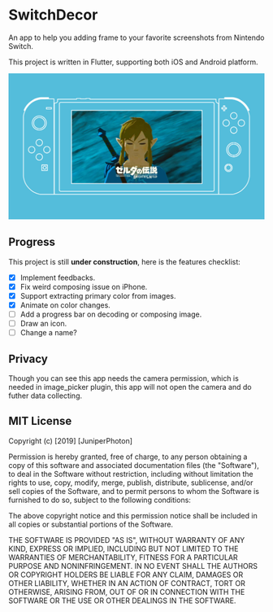 # SwitchDecor

An app to help you adding frame to your favorite screenshots from Nintendo Switch.

This project is written in Flutter, supporting both iOS and Android platform.

![](./design/output.jpg)

## Progress

This project is still **under construction**, here is the features checklist:

* [x] Implement feedbacks.
* [x] Fix weird composing issue on iPhone.
* [x] Support extracting primary color from images.
* [x] Animate on color changes.
* [ ] Add a progress bar on decoding or composing image.
* [ ] Draw an icon.
* [ ] Change a name?

## Privacy

Though you can see this app needs the camera permission, which is needed in image_picker plugin, this app will not open the camera and do futher data collecting.

## MIT License

Copyright (c) [2019] [JuniperPhoton]

Permission is hereby granted, free of charge, to any person obtaining a copy
of this software and associated documentation files (the "Software"), to deal
in the Software without restriction, including without limitation the rights
to use, copy, modify, merge, publish, distribute, sublicense, and/or sell
copies of the Software, and to permit persons to whom the Software is
furnished to do so, subject to the following conditions:

The above copyright notice and this permission notice shall be included in all
copies or substantial portions of the Software.

THE SOFTWARE IS PROVIDED "AS IS", WITHOUT WARRANTY OF ANY KIND, EXPRESS OR
IMPLIED, INCLUDING BUT NOT LIMITED TO THE WARRANTIES OF MERCHANTABILITY,
FITNESS FOR A PARTICULAR PURPOSE AND NONINFRINGEMENT. IN NO EVENT SHALL THE
AUTHORS OR COPYRIGHT HOLDERS BE LIABLE FOR ANY CLAIM, DAMAGES OR OTHER
LIABILITY, WHETHER IN AN ACTION OF CONTRACT, TORT OR OTHERWISE, ARISING FROM,
OUT OF OR IN CONNECTION WITH THE SOFTWARE OR THE USE OR OTHER DEALINGS IN THE
SOFTWARE.
